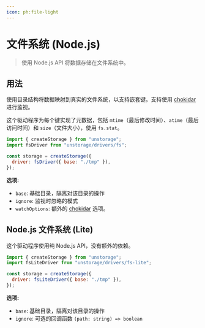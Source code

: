 ```yaml
---
icon: ph:file-light
---
```


# 文件系统 (Node.js)

> 使用 Node.js API 将数据存储在文件系统中。

## 用法

使用目录结构将数据映射到真实的文件系统，以支持嵌套键。支持使用 [chokidar](https://github.com/paulmillr/chokidar) 进行监视。

这个驱动程序为每个键实现了元数据，包括 `mtime`（最后修改时间）、`atime`（最后访问时间）和 `size`（文件大小），使用 `fs.stat`。

```js
import { createStorage } from "unstorage";
import fsDriver from "unstorage/drivers/fs";

const storage = createStorage({
  driver: fsDriver({ base: "./tmp" }),
});
```

**选项:**

- `base`: 基础目录，隔离对该目录的操作
- `ignore`: 监视时忽略的模式 <!-- 和键列表 -->
- `watchOptions`: 额外的 [chokidar](https://github.com/paulmillr/chokidar) 选项。

## Node.js 文件系统 (Lite)

这个驱动程序使用纯 Node.js API，没有额外的依赖。

```js
import { createStorage } from "unstorage";
import fsLiteDriver from "unstorage/drivers/fs-lite";

const storage = createStorage({
  driver: fsLiteDriver({ base: "./tmp" }),
});
```

**选项:**

- `base`: 基础目录，隔离对该目录的操作
- `ignore`: 可选的回调函数 `(path: string) => boolean`